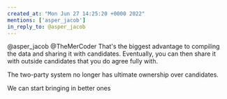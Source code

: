 ```yaml
---
created_at: "Mon Jun 27 14:25:20 +0000 2022"
mentions: ['asper_jacob']
in_reply_to: @asper_jacob
---
```


@asper_jacob @TheMerCoder That's the biggest advantage to compiling the data and sharing it with candidates. Eventually, you can then share it with outside candidates that you do agree fully with.

The two-party system no longer has ultimate ownership over candidates.

We can start bringing in better ones